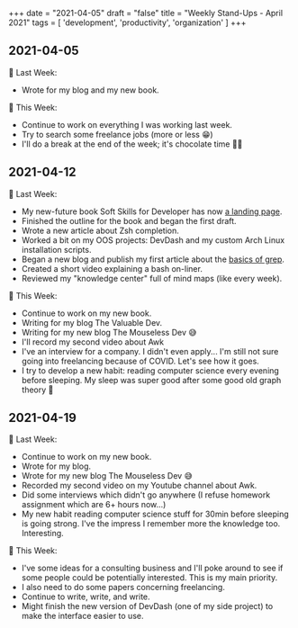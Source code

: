 +++
date = "2021-04-05"
draft = "false"
title = "Weekly Stand-Ups - April 2021"
tags = [
    'development',
    'productivity',
    'organization'
]
+++

## 2021-04-05

💫 Last Week:

* Wrote for my blog and my new book.

🔨 This Week:

* Continue to work on everything I was working last week.
* Try to search some freelance jobs (more or less 😁)
* I'll do a break at the end of the week; it's chocolate time 🍫🐰

## 2021-04-12

💫 Last Week:

* My new-future book Soft Skills for Developer has now [a landing page](https://thesoftskills.dev/).
* Finished the outline for the book and began the first draft.
* Wrote a new article about Zsh completion.
* Worked a bit on my OOS projects: DevDash and my custom Arch Linux installation scripts.
* Began a new blog and publish my first article about the [basics of grep](https://themouseless.dev/posts/grep-basics-mouseless/).
* Created a short video explaining a bash on-liner.
* Reviewed my "knowledge center" full of mind maps (like every week).

🔨 This Week:

* Continue to work on my new book.
* Writing for my blog The Valuable Dev.
* Writing for my new blog The Mouseless Dev 😅
* I'll record my second video about Awk
* I've an interview for a company. I didn't even apply... I'm still not sure going into freelancing because of COVID. Let's see how it goes.
* I try to develop a new habit: reading computer science every evening before sleeping. My sleep was super good after some good old graph theory 🤣

## 2021-04-19

💫 Last Week:

* Continue to work on my new book.
* Wrote for my blog.
* Wrote for my new blog The Mouseless Dev 😅
* Recorded my second video on my Youtube channel about Awk.
* Did some interviews which didn't go anywhere (I refuse homework assignment which are 6+ hours now...)
* My new habit reading computer science stuff for 30min before sleeping is going strong. I've the impress I remember more the knowledge too. Interesting.

🔨 This Week:

* I've some ideas for a consulting business and I'll poke around to see if some people could be potentially interested. This is my main priority.
* I also need to do some papers concerning freelancing.
* Continue to write, write, and write.
* Might finish the new version of DevDash (one of my side project) to make the interface easier to use.
